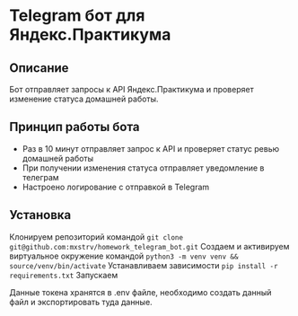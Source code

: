 # Telegram бот для Яндекс.Практикума

## Описание

Бот отправляет запросы к  API Яндекс.Практикума и проверяет изменение статуса домашней работы.

## Принцип работы бота

 - Раз в 10 минут отправляет запрос к API и проверяет статус ревью домашней работы
 - При получении изменения статуса отправляет уведомление в телеграм
 - Настроено логирование с отправкой в Telegram

## Установка
Клонируем репозиторий командой `git clone git@github.com:mxstrv/homework_telegram_bot.git`
Создаем и активируем виртуальное окружение командой `python3 -m venv venv && source/venv/bin/activate`
Устанавливаем зависимости `pip install -r requirements.txt`
Запускаем

Данные токена хранятся в .env файле, необходимо создать данный файл и экспортировать туда данные.
